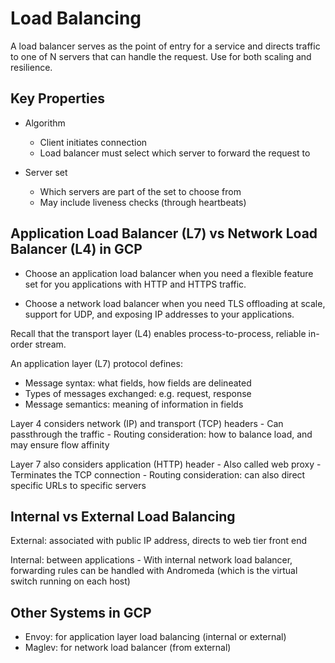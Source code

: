 # Load Balancing

A load balancer serves as the point of entry for a service and directs traffic to one of N servers that can handle the request. Use for both scaling and resilience.

## Key Properties

- Algorithm
    - Client initiates connection
    - Load balancer must select which server to forward the request to

- Server set
    - Which servers are part of the set to choose from
    - May include liveness checks (through heartbeats)

## Application Load Balancer (L7) vs Network Load Balancer (L4) in GCP

- Choose an application load balancer when you need a flexible feature set for you applications with HTTP and HTTPS traffic.

- Choose a network load balancer when you need TLS offloading at scale, support for UDP, and exposing IP addresses to your applications.

Recall that the transport layer (L4) enables process-to-process, reliable in-order stream.

An application layer (L7) protocol defines:

- Message syntax: what fields, how fields are delineated
- Types of messages exchanged: e.g. request, response
- Message semantics: meaning of information in fields

Layer 4 considers network (IP) and transport (TCP) headers
    - Can passthrough the traffic
    - Routing consideration: how to balance load, and may ensure flow affinity

Layer 7 also considers application (HTTP) header
    - Also called web proxy
    - Terminates the TCP connection
    - Routing consideration: can also direct specific URLs to specific servers

## Internal vs External Load Balancing

External: associated with public IP address, directs to web tier front end

Internal: between applications
    - With internal network load balancer, forwarding rules can be handled with Andromeda (which is the virtual switch running on each host)

## Other Systems in GCP

- Envoy: for application layer load balancing (internal or external)
- Maglev: for network load balancer (from external)